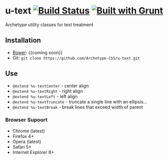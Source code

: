 # u-text [![Build Status](https://secure.travis-ci.org/Archetype-CSS/u-text.png?branch=master)](http://travis-ci.org/Archetype-CSS/utext) [![Built with Grunt](https://cdn.gruntjs.com/builtwith.png)](http://gruntjs.com/)

Archetype utility classes for text treatment

## Installation
  * [Bower](http://bower.io): {{coming soon}}
  * Git: `git clone https://github.com/Archetype-CSS/u-text.git`

## Use
  * `@extend %u-textCenter` - center align
  * `@extend %u-textRight` - right align
  * `@extend %u-textLeft` - left align
  * `@extend %u-textTruncate` - truncate a single line with an ellipsis...
  * `@extend %u-textBreak` - break lines that exceed width of parent

### Browser Supoort
  * Chrome (latest)
  * Firefox 4+
  * Opera (latest)
  * Safari 5+
  * Internet Explorer 8+

